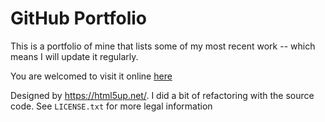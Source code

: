 # GitHub Portfolio

This is a portfolio of mine that lists some of my most recent work -- which means I will update it regularly.

You are welcomed to visit it online [here](https://xingl213.github.io)

Designed by https://html5up.net/. I did a bit of refactoring with the source code. See `LICENSE.txt` for more legal information
